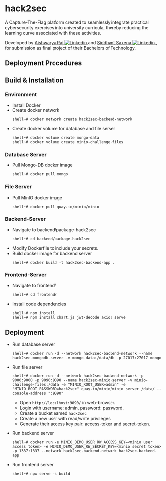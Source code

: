 # hack2sec
A Capture-The-Flag platform created to seamlessly integrate practical cybersecurity exercises into university curricula, thereby reducing the learning curve associated with these activities.

Developed by [Aishwarya Raj ![Linkedin](https://i.stack.imgur.com/gVE0j.png) ](https://www.linkedin.com/in/0xaishwaryaraj/) and [Siddhant Saxena ![Linkedin](https://i.stack.imgur.com/gVE0j.png) ](https://www.linkedin.com/in/siddhant-saxena/) , for submission as final project of their Bachelors of Technology.

## Deployment Procedures

## Build & Installation

### Environment
- Install Docker
- Create docker network
    ```
    shell~# docker network create hack2sec-backend-network
    ```
- Create docker volume for database and file server
    ```
    shell~# docker volume create mongo-data
    shell~# docker volume create minio-challenge-files
    ```

### Database Server
- Pull Mongo-DB docker image
    ```
    shell~# docker pull mongo
    ```

### File Server
- Pull MinIO docker image
    ```
    shell~# docker pull quay.io/minio/minio
    ```

### Backend-Server
- Navigate to backend/package-hack2sec
    ```
    shell~# cd backend/package-hack2sec
    ```
- Modify Dockerfile to include your secrets.
- Build docker image for backend server
    ```
    shell~# docker build -t hack2sec-backend-app .
    ```

### Frontend-Server
- Navigate to frontend/
    ```
    shell~# cd frontend/
    ```
- Install code dependencies
    ```
    shell~# npm install
    shell~# npm install chart.js jwt-decode axios serve
    ```

## Deployment
- Run database server
    ```
    shell~# docker run -d --network hack2sec-backend-network --name hack2sec-mongodb-server -v mongo-data:/data/db -p 27017:27017 mongo
    ```

- Run file server
    ```
    shell~# docker run -d --network hack2sec-backend-network -p 9000:9000 -p 9090:9090 --name hack2sec-minio-server -v minio-challenge-files:/data -e "MINIO_ROOT_USER=admin" -e "MINIO_ROOT_PASSWORD=hack2sec" quay.io/minio/minio server /data/ --console-address ":9090"
    ```

    - Open `http://localhost:9090/` in web-browser.
    - Login with username: admin, password: password.
    - Create a bucket named `hack2sec`
    - Create a new user with read/write privileges.
    - Generate their access key pair: access-token and secret-token.

- Run backend server
    ```
    shell~# docker run -e MINIO_DEMO_USER_RW_ACCESS_KEY=<minio user access token> -e MINIO_DEMO_USER_RW_SECRET_KEY=<minio secret token> -p 1337:1337 --network hack2sec-backend-network hack2sec-backend-app
    ```

- Run frontend server
    ```
    shell~# npx serve -s build
    ```
